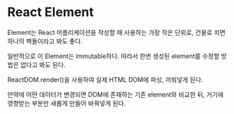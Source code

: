 # React Element

Element는 React 어플리케이션을 작성할 때 사용하는 가장 작은 단위로, 건물로 치면 하나의 벽돌이라고 봐도 좋다.

일반적으로 이 Element는 immutable하다. 따라서 한번 생성된 element를 수정할 방법은 없다고 봐도 된다.

ReactDOM.render\(\)을 사용하여 실제 HTML DOM에 파싱, 끼워넣게 된다.

만약에 어떤 데이터가 변경되면 DOM에 존재하는 기존 element와 비교한 뒤, 거기에 영향받는 부분만 새롭게 만들어 바꿔넣게 된다.



